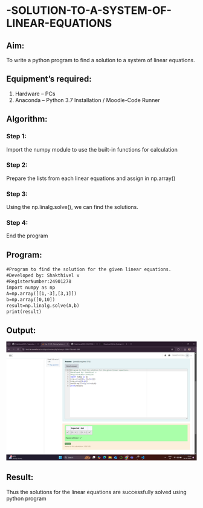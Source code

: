 # -SOLUTION-TO-A-SYSTEM-OF-LINEAR-EQUATIONS
## Aim:
To write a python program to find a solution to a system of linear equations.
## Equipment’s required:
1. 	Hardware – PCs
2. 	Anaconda – Python 3.7 Installation / Moodle-Code Runner
## Algorithm:
### Step 1: 
Import the numpy module to use the built-in functions for calculation
### Step 2: 
Prepare the lists from each linear equations and assign in np.array()
### Step 3: 
Using the np.linalg.solve(), we can find the solutions.
### Step 4: 
End the program
## Program:
```
#Program to find the solution for the given linear equations.
#Developed by: Shakthivel v
#RegisterNumber:24901278
import numpy as np
A=np.array([[1,-3],[3,1]])
b=np.array([0,10])
result=np.linalg.solve(A,b)
print(result)
```
## Output:
![output](output.png)

## Result: 
Thus the solutions for the linear equations are successfully solved using python program


